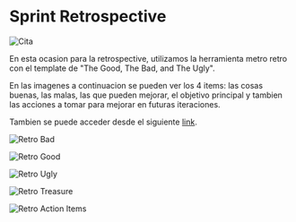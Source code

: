 # Sprint Retrospective

![Cita](img/2024-05-18-review-retro.PNG)

En esta ocasion para la retrospective, utilizamos la herramienta metro retro con el template de "The Good, The Bad, and The Ugly".

En las imagenes a continuacion se pueden ver los 4 items: las cosas buenas, las malas, las que pueden mejorar, el objetivo principal y tambien las acciones a tomar para mejorar en futuras iteraciones.

Tambien se puede acceder desde el siguiente [link](https://metroretro.io/BO0KOK1LZZW7).

![Retro Bad](img/iteracion3/retro/retro-bad.PNG) 

![Retro Good](img/iteracion3/retro/retro-good.PNG) 

![Retro Ugly](img/iteracion3/retro/retro-ugly.PNG) 

![Retro Treasure](img/iteracion3/retro/retro-treasure.PNG) 

![Retro Action Items](img/iteracion3/retro/retro-ActionItems.PNG) 


